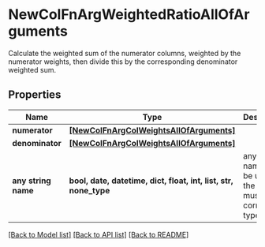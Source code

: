 # NewColFnArgWeightedRatioAllOfArguments

Calculate the weighted sum of the numerator columns, weighted by the numerator weights, then divide this by the corresponding denominator weighted sum.

## Properties
Name | Type | Description | Notes
------------ | ------------- | ------------- | -------------
**numerator** | [**[NewColFnArgColWeightsAllOfArguments]**](NewColFnArgColWeightsAllOfArguments.md) |  | 
**denominator** | [**[NewColFnArgColWeightsAllOfArguments]**](NewColFnArgColWeightsAllOfArguments.md) |  | 
**any string name** | **bool, date, datetime, dict, float, int, list, str, none_type** | any string name can be used but the value must be the correct type | [optional]

[[Back to Model list]](../README.md#documentation-for-models) [[Back to API list]](../README.md#documentation-for-api-endpoints) [[Back to README]](../README.md)



